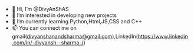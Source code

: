 - 👋 Hi, I’m @DivyAnShAS
- 👀 I’m interested in developing new projects
- 🌱 I’m currently learning Python,Html,JS,CSS and C++
- 📫 You can connect me on gmail(divyanshanandsharma@gmail.com),LinkedIn(https://www.linkedin.com/in/-divyansh--sharma-/)

<!---
DivyAnShAS/DivyAnShAS is a ✨ special ✨ repository because its `README.md` (this file) appears on your GitHub profile.
You can click the Preview link to take a look at your changes.
--->
